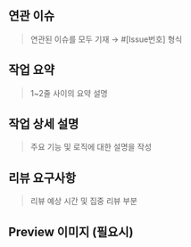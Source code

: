 ## 연관 이슈

> 연관된 이슈를 모두 기재 → #[Issue번호] 형식

## 작업 요약

> 1~2줄 사이의 요약 설명

## 작업 상세 설명

> 주요 기능 및 로직에 대한 설명을 작성

## 리뷰 요구사항

> 리뷰 예상 시간 및 집중 리뷰 부분

## Preview 이미지 (필요시)
